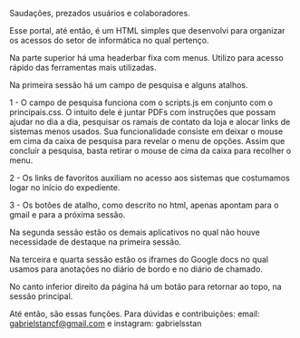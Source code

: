 Saudações, prezados usuários e colaboradores.

Esse portal, até então, é um HTML simples que desenvolvi para organizar os acessos do setor de informática no qual pertenço.

Na parte superior há uma headerbar fixa com menus. Utilizo para acesso rápido das ferramentas mais utilizadas.

Na primeira sessão há um campo de pesquisa e alguns atalhos.

1 - O campo de pesquisa funciona com o scripts.js em conjunto com o principais.css. O intuito dele é juntar PDFs com instruções que possam ajudar no dia a dia, pesquisar os ramais de contato da loja e alocar links de sistemas menos usados. Sua funcionalidade consiste em deixar o mouse em cima da caixa de pesquisa para revelar o menu de opções. Assim que concluír a pesquisa, basta retirar o mouse de cima da caixa para recolher o menu.

2 - Os links de favoritos auxiliam no acesso aos sistemas que costumamos logar no início do expediente.

3 - Os botões de atalho, como descrito no html, apenas apontam para o gmail e para a próxima sessão.

Na segunda sessão estão os demais aplicativos no qual não houve necessidade de destaque na primeira sessão.

Na terceira e quarta sessão estão os iframes do Google docs no qual usamos para anotações no diário de bordo e no diário de chamado.

No canto inferior direito da página há um botão para retornar ao topo, na sessão principal.

Até então, são essas funções. Para dúvidas e contribuições:
email: gabrielstancf@gmail.com e instagram: gabrielsstan